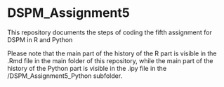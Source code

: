 # DSPM_Assignment5
This repository documents the steps of coding the fifth assignment for DSPM in R and Python

Please note that the main part of the history of the R part is visible in the .Rmd file in the main folder of this repository, while the main part of the history of the Python part is visible in the .ipy file in the /DSPM_Assignment5_Python subfolder.
